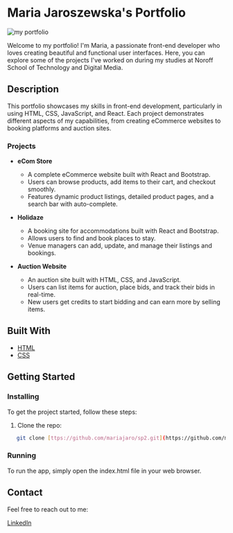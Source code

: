 # Maria Jaroszewska's Portfolio

![my portfolio](https://github.com/mariajaro/marjar/assets/114582344/3b300fbc-1aed-416f-883b-0a249ed4c3d3)

Welcome to my portfolio! I'm Maria, a passionate front-end developer who loves creating beautiful and functional user interfaces. Here, you can explore some of the projects I've worked on during my studies at Noroff School of Technology and Digital Media.

## Description

This portfolio showcases my skills in front-end development, particularly in using HTML, CSS, JavaScript, and React. Each project demonstrates different aspects of my capabilities, from creating eCommerce websites to booking platforms and auction sites.

### Projects

- **eCom Store**
  - A complete eCommerce website built with React and Bootstrap.
  - Users can browse products, add items to their cart, and checkout smoothly.
  - Features dynamic product listings, detailed product pages, and a search bar with auto-complete.

- **Holidaze**
  - A booking site for accommodations built with React and Bootstrap.
  - Allows users to find and book places to stay.
  - Venue managers can add, update, and manage their listings and bookings.

- **Auction Website**
  - An auction site built with HTML, CSS, and JavaScript.
  - Users can list items for auction, place bids, and track their bids in real-time.
  - New users get credits to start bidding and can earn more by selling items.

## Built With

- [HTML](https://developer.mozilla.org/en-US/docs/Web/HTML)
- [CSS](https://developer.mozilla.org/en-US/docs/Web/CSS)

## Getting Started

### Installing

To get the project started, follow these steps:

1. Clone the repo:
```bash
   git clone [ttps://github.com/mariajaro/sp2.git](https://github.com/mariajaro/marjar.git)
```

### Running
To run the app, simply open the index.html file in your web browser. 


## Contact

Feel free to reach out to me:

[LinkedIn](https://linkedin.com/in/maria-jaroszewska)

